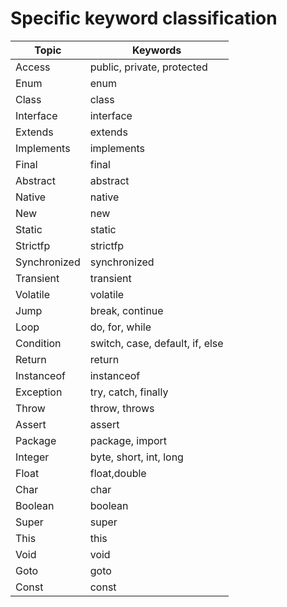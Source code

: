 # Specific keyword classification
| Topic | Keywords |
| --- | --- |
| Access | public, private, protected |
| Enum | enum |
| Class | class |
| Interface | interface |
| Extends | extends |
| Implements | implements |
| Final | final |
| Abstract | abstract |
| Native | native |
| New | new |
| Static | static |
| Strictfp | strictfp |
| Synchronized | synchronized |
| Transient | transient |
| Volatile | volatile |
| Jump | break, continue |
| Loop | do, for, while  |
| Condition | switch, case, default, if, else |
| Return | return |
| Instanceof | instanceof |
| Exception | try, catch, finally |
| Throw | throw, throws |
| Assert | assert |
| Package | package, import |
| Integer | byte, short, int, long |
| Float | float,double |
| Char | char |
| Boolean | boolean |
| Super | super |
| This | this |
| Void | void |
| Goto | goto |
| Const | const |
